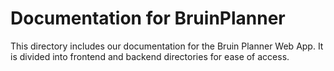 # Documentation for BruinPlanner

This directory includes our documentation for the Bruin Planner Web App. It is divided into frontend and backend directories for ease of access.